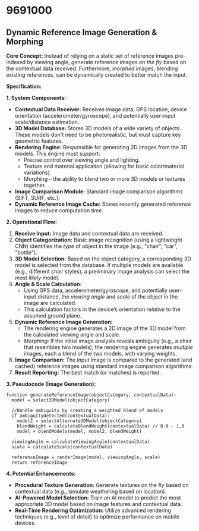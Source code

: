 # 9691000

## Dynamic Reference Image Generation & Morphing

**Core Concept:** Instead of relying on a static set of reference images pre-indexed by viewing angle, generate reference images *on the fly* based on the contextual data received. Furthermore, *morphed* images, blending existing references, can be dynamically created to better match the input.

**Specification:**

**1. System Components:**

*   **Contextual Data Receiver:** Receives image data, GPS location, device orientation (accelerometer/gyroscope), and potentially user-input scale/distance estimation.
*   **3D Model Database:** Stores 3D models of a wide variety of objects. These models don't need to be photorealistic, but must capture key geometric features.
*   **Rendering Engine:** Responsible for generating 2D images from the 3D models. This engine must support:
    *   Precise control over viewing angle and lighting.
    *   Texture and material application (allowing for basic color/material variations).
    *   Morphing – the ability to blend two or more 3D models or textures together.
*   **Image Comparison Module:** Standard image comparison algorithms (SIFT, SURF, etc.).
*   **Dynamic Reference Image Cache:** Stores recently generated reference images to reduce computation time.

**2. Operational Flow:**

1.  **Receive Input:** Image data and contextual data are received.
2.  **Object Categorization:** Basic image recognition (using a lightweight CNN) identifies the *type* of object in the image (e.g., "chair", "car", "bottle").
3.  **3D Model Selection:** Based on the object category, a corresponding 3D model is selected from the database.  If multiple models are available (e.g., different chair styles), a preliminary image analysis can select the *most likely* model.
4.  **Angle & Scale Calculation:**
    *   Using GPS data, accelerometer/gyroscope, and potentially user-input distance, the *viewing angle* and *scale* of the object in the image are calculated.
    *   This calculation factors in the device’s orientation *relative* to the assumed ground plane.
5.  **Dynamic Reference Image Generation:**
    *   The rendering engine generates a 2D image of the 3D model from the calculated viewing angle and scale.
    *   *Morphing:* If the initial image analysis reveals ambiguity (e.g., a chair that resembles two models), the rendering engine generates *multiple* images, each a blend of the two models, with varying weights.
6.  **Image Comparison:** The input image is compared to the generated (and cached) reference images using standard image comparison algorithms.
7.  **Result Reporting:** The best match (or matches) is reported.

**3. Pseudocode (Image Generation):**

```
function generateReferenceImage(objectCategory, contextualData):
  model = select3DModel(objectCategory)

  //Handle ambiguity by creating a weighted blend of models
  if ambiguityDetected(contextualData):
    model2 = selectAlternate3DModel(objectCategory)
    blendWeight = calculateBlendWeight(contextualData) // 0.0 - 1.0
    model = blendModels(model, model2, blendWeight)

  viewingAngle = calculateViewingAngle(contextualData)
  scale = calculateScale(contextualData)

  referenceImage = renderImage(model, viewingAngle, scale)
  return referenceImage
```

**4. Potential Enhancements:**

*   **Procedural Texture Generation:** Generate textures on the fly based on contextual data (e.g., simulate weathering based on location).
*   **AI-Powered Model Selection:** Train an AI model to predict the most appropriate 3D model based on image features and contextual data.
*   **Real-Time Rendering Optimization:** Utilize advanced rendering techniques (e.g., level of detail) to optimize performance on mobile devices.